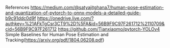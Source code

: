 References
https://medium.com/@satyajitghana7/human-pose-estimation-and-quantization-of-pytorch-to-onnx-models-a-detailed-guide-b9c91ddc0d9f
https://onedrive.live.com/?authkey=%21AFkTgCsr3CT9%2D%5FA&id=56B9F9C97F261712%2110709&cid=56B9F9C97F261712
https://github.com/Tianxiaomo/pytorch-YOLOv4
Simple Baselines for Human Pose Estimation and Tracking(https://arxiv.org/pdf/1804.06208.pdf)
